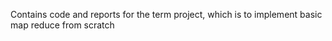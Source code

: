 Contains code and reports for the term project, which is to implement basic map reduce from scratch
